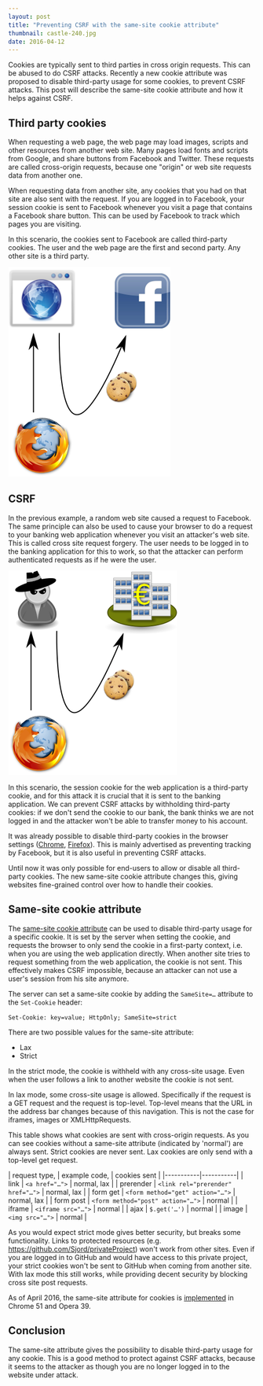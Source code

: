 ```yaml
---
layout: post
title: "Preventing CSRF with the same-site cookie attribute"
thumbnail: castle-240.jpg
date: 2016-04-12
---
```


Cookies are typically sent to third parties in cross origin requests. This can be abused to do CSRF attacks. Recently a new cookie attribute was proposed to disable third-party usage for some cookies, to prevent CSRF attacks. This post will describe the same-site cookie attribute and how it helps against CSRF.

## Third party cookies

When requesting a web page, the web page may load images, scripts and other resources from another web site. Many pages load fonts and scripts from Google, and share buttons from Facebook and Twitter. These requests are called cross-origin requests, because one "origin" or web site requests data from another one.

When requesting data from another site, any cookies that you had on that site are also sent with the request. If you are logged in to Facebook, your session cookie is sent to Facebook whenever you visit a page that contains a Facebook share button. This can be used by Facebook to track which pages you are visiting.

In this scenario, the cookies sent to Facebook are called third-party cookies. The user and the web page are the first and second party. Any other site is a third party.

![When a site includes a Facebook button, your session cookie is sent to Facebook](/images/third-party-cookies-benign.png)

## CSRF

In the previous example, a random web site caused a request to Facebook. The same principle can also be used to cause your browser to do a request to your banking web application whenever you visit an attacker's web site. This is called cross site request forgery. The user needs to be logged in to the banking application for this to work, so that the attacker can perform authenticated requests as if he were the user. 

![If you visit a malicious site, the attacker may let you send requests to your bank](/images/third-party-cookies-attack.png)

In this scenario, the session cookie for the web application is a third-party cookie, and for this attack it is crucial that it is sent to the banking application. We can prevent CSRF attacks by withholding third-party cookies: if we don't send the cookie to our bank, the bank thinks we are not logged in and the attacker won't be able to transfer money to his account.

It was already possible to disable third-party cookies in the browser settings ([Chrome](https://support.google.com/chrome/answer/95647?hl=en), [Firefox](https://support.mozilla.org/en-US/kb/disable-third-party-cookies)). This is mainly advertised as preventing tracking by Facebook, but it is also useful in preventing CSRF attacks.

Until now it was only possible for end-users to allow or disable all third-party cookies. The new same-site cookie attribute changes this, giving websites fine-grained control over how to handle their cookies.

## Same-site cookie attribute

The [same-site cookie attribute](https://tools.ietf.org/html/draft-west-first-party-cookies-07) can be used to disable third-party usage for a specific cookie. It is set by the server when setting the cookie, and requests the browser to only send the cookie in a first-party context, i.e. when you are using the web application directly. When another site tries to request something from the web application, the cookie is not sent. This effectively makes CSRF impossible, because an attacker can not use a user's session from his site anymore.

The server can set a same-site cookie by adding the `SameSite=…` attribute to the `Set-Cookie` header:

    Set-Cookie: key=value; HttpOnly; SameSite=strict

There are two possible values for the same-site attribute:

* Lax
* Strict

In the strict mode, the cookie is withheld with any cross-site usage. Even when the user follows a link to another website the cookie is not sent.

In lax mode, some cross-site usage is allowed. Specifically if the request is a GET request and the request is top-level. Top-level means that the URL in the address bar changes because of this navigation. This is not the case for iframes, images or XMLHttpRequests.

This table shows what cookies are sent with cross-origin requests. As you can see cookies without a same-site attribute (indicated by 'normal') are always sent. Strict cookies are never sent. Lax cookies are only send with a top-level get request.

| request type,  | example code, | cookies sent |
|-----------|-----------|
| link      | `<a href="…">` | normal, lax |
| prerender | `<link rel="prerender" href="…">` | normal, lax |
| form get  | `<form method="get" action="…">` | normal, lax |
| form post | `<form method="post" action="…">` | normal      |
| iframe    | `<iframe src="…">` | normal      |
| ajax      | `$.get('…')` | normal      |
| image     | `<img src="…">` | normal      |

As you would expect strict mode gives better security, but breaks some functionality. Links to protected resources (e.g. https://github.com/Sjord/privateProject) won't work from other sites. Even if you are logged in to GitHub and would have access to this private project, your strict cookies won't be sent to GitHub when coming from another site. With lax mode this still works, while providing decent security by blocking cross site post requests.

As of April 2016, the same-site attribute for cookies is [implemented](https://www.chromestatus.com/feature/4672634709082112) in Chrome 51 and Opera 39.

## Conclusion

The same-site attribute gives the possibility to disable third-party usage for any cookie. This is a good method to protect against CSRF attacks, because it seems to the attacker as though you are no longer logged in to the website under attack.
